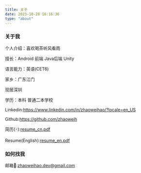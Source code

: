 ```yaml
---
title: 关于
date: 2023-10-28 16:16:36
type: "about"
---
```



### 关于我
个人介绍：喜欢喝茶听风看雨

擅长：Android  前端 Java后端 Unity

语言能力：英语(CET6)

家乡：广东江门

现居深圳

学历：本科 普通二本学校

Linkedin:https://www.linkedin.com/in/zhaoweihao/?locale=en_US

Github:https://github.com/zhaoweih

简历(🀄️):[resume_cn.pdf](../files/resume/resume_cn.pdf)

Resume(English):[resume_en.pdf](../files/resume/resume_en.pdf)

### 如何找我
邮箱📮:zhaoweihao.dev@gmail.com
